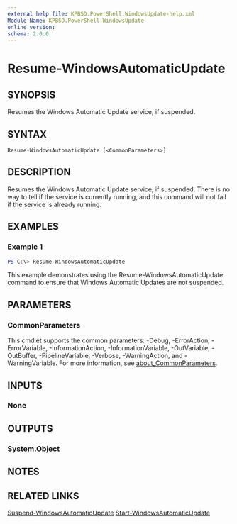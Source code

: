 ```yaml
---
external help file: KPBSD.PowerShell.WindowsUpdate-help.xml
Module Name: KPBSD.PowerShell.WindowsUpdate
online version:
schema: 2.0.0
---
```


# Resume-WindowsAutomaticUpdate

## SYNOPSIS
Resumes the Windows Automatic Update service, if suspended.

## SYNTAX

```
Resume-WindowsAutomaticUpdate [<CommonParameters>]
```

## DESCRIPTION
Resumes the Windows Automatic Update service, if suspended. There is no way to tell if the
service is currently running, and this command will not fail if the service is already
running.

## EXAMPLES

### Example 1
```powershell
PS C:\> Resume-WindowsAutomaticUpdate
```

This example demonstrates using the Resume-WindowsAutomaticUpdate command to ensure that
Windows Automatic Updates are not suspended.

## PARAMETERS

### CommonParameters
This cmdlet supports the common parameters: -Debug, -ErrorAction, -ErrorVariable, -InformationAction, -InformationVariable, -OutVariable, -OutBuffer, -PipelineVariable, -Verbose, -WarningAction, and -WarningVariable. For more information, see [about_CommonParameters](http://go.microsoft.com/fwlink/?LinkID=113216).

## INPUTS

### None

## OUTPUTS

### System.Object
## NOTES

## RELATED LINKS
[Suspend-WindowsAutomaticUpdate](./Suspend-WindowsAutomaticUpdate.md)
[Start-WindowsAutomaticUpdate](./Start-WindowsAutomaticUpdate.md)